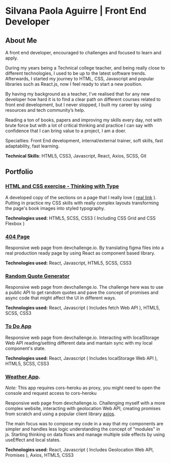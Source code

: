 # **Silvana Paola Aguirre** | Front End Developer

## About Me
A front end developer, encouraged to challenges and focused to learn and apply.

During my years being a Technical college teacher, and being really close to different technologies, I used to be up to the latest software trends. Afterwards, I started my journey to HTML, CSS, Javascript and popular libraries such as React.js, now I feel ready to start a new position.

By having my background as a teacher, I've realised that for any new developer how hard it is to find a clear path on different courses related to front end development, but I never stopped, I built my career by using resources and tech community’s help.

Reading a ton of books, papers and improving my skills every day, not with brute force but with a lot of critical thinking and practice I can say with confidence that I can bring value to a project, I am a doer.

Specialties: Front End development, internal/external trainer, soft skills, fast adaptability, fast learning.

**Technical Skills**: HTML5, CSS3, Javascript, React, Axios, SCSS, Git

## Portfolio

### [HTML and CSS exercise - Thinking with Type](https://silpagui.github.io/thinking-with-type/)
A developed copy of the sections on a page that I really love ( [real link](http://thinkingwithtype.com/text/#line-spacing) ). Putting in practice my CSS skills with really complex layouts transforming the page's book images into styled typography. 

**Technologies used:**
HTML5, SCSS, CSS3 ( Including CSS Grid and CSS Flexbox )

### [404 Page](https://silpagui.github.io/404-page/)
Responsive web page from devchallenge.io. By translating figma files into a real production ready page by using React as component based library.

**Technologies used:**
React, Javascript, HTML5, SCSS, CSS3

### [Random Quote Generator](https://silpagui.github.io/random-quote-generator/)
Responsive web page from devchallenge.io. The challenge here was to use a public API to get random quotes and pave the concept of promises and async code that might affect the UI in different ways.

**Technologies used:**
React, Javascript ( Includes fetch Web API ), HTML5, SCSS, CSS3

### [To Do App](https://silpagui.github.io/to-do-app/)
Responsive web page from devchallenge.io. Interacting with localStorage Web API reading/setting different data and mantain sync with my local component's state.

**Technologies used:**
React, Javascript ( Includes localStorage Web API ), HTML5, SCSS, CSS3

### [Weather App](https://silpagui.github.io/weather-app/).

_Note:_ This app requires cors-heroku as proxy, you might need to open the console and request access to cors-heroku

Responsive web page from devchallenge.io. Challenging myself with a more complex website, interacting with geolocation Web API, creating promises from scratch and using a popular client library [axios](https://github.com/axios/axios). 

The main focus was to compose my code in a way that my components are simpler and handles less logic understanding the concept of "modules" in js. Starting thinking on data flows and manage multiple side effects by using useEffect and local states.


**Technologies used:**
React, Javascript ( Includes Geolocation Web API, Promises ), Axios, HTML5, CSS3
